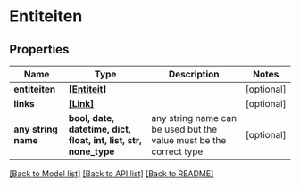 # Entiteiten


## Properties
Name | Type | Description | Notes
------------ | ------------- | ------------- | -------------
**entiteiten** | [**[Entiteit]**](Entiteit.md) |  | [optional] 
**links** | [**[Link]**](Link.md) |  | [optional] 
**any string name** | **bool, date, datetime, dict, float, int, list, str, none_type** | any string name can be used but the value must be the correct type | [optional]

[[Back to Model list]](../README.md#documentation-for-models) [[Back to API list]](../README.md#documentation-for-api-endpoints) [[Back to README]](../README.md)


